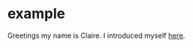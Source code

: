 # example

Greetings my name is Claire. I introduced myself [here](https://github.com/cognoma/cognoma/issues/2 "cognoma/cognoma#2: Introduction Issue").

